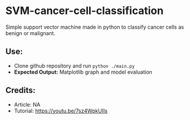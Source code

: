 # SVM-cancer-cell-classification
Simple support vector machine made in python to classify cancer cells as benign or malignant.

## Use:
- Clone github repository and run ```python ./main.py```
- **Expected Output:** Matplotlib graph and model evaluation

## Credits:
- Article: NA
- Tutorial: https://youtu.be/7sz4WpkUIIs
